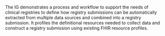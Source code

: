 
The IG demonstrates a process and workflow to support the needs of clinical registries to define how registry submissions can be automatically extracted from multiple data sources and combined into a registry submission. It profiles the definitional resources needed to collect data and construct a registry submission using existing FHIR resource profiles.




